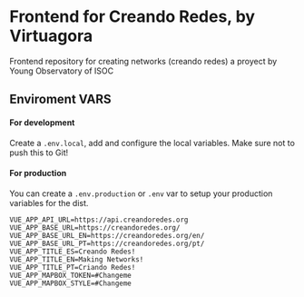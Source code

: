 # Frontend for Creando Redes, by Virtuagora

Frontend repository for creating networks (creando redes) a proyect by Young Observatory of ISOC

## Enviroment VARS

#### For development
Create a `.env.local`, add and configure the local variables. Make sure not to push this to Git! 

#### For production
You can create a `.env.production` or `.env` var to setup your production variables for the dist.

```
VUE_APP_API_URL=https://api.creandoredes.org
VUE_APP_BASE_URL=https://creandoredes.org/
VUE_APP_BASE_URL_EN=https://creandoredes.org/en/
VUE_APP_BASE_URL_PT=https://creandoredes.org/pt/
VUE_APP_TITLE_ES=Creando Redes!
VUE_APP_TITLE_EN=Making Networks!
VUE_APP_TITLE_PT=Criando Redes!
VUE_APP_MAPBOX_TOKEN=#Changeme
VUE_APP_MAPBOX_STYLE=#Changeme
```